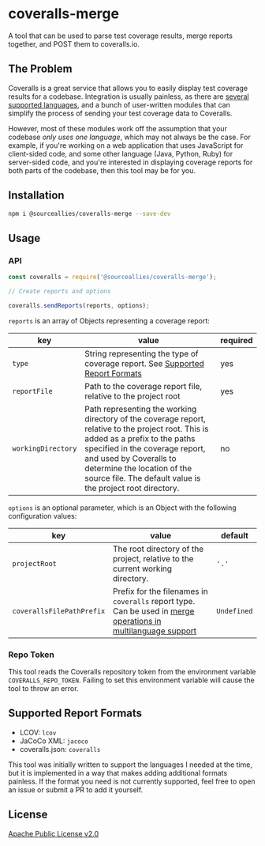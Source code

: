 # coveralls-merge
A tool that can be used to parse test coverage results, merge reports together, and POST them to coveralls.io.

## The Problem
Coveralls is a great service that allows you to easily display test coverage results for a codebase.
Integration is usually painless, as there are
[several supported languages](https://coveralls.zendesk.com/hc/en-us/sections/200330349-Languages),
and a bunch of user-written modules that can simplify the process of sending your test coverage data to Coveralls.

However, most of these modules work off the assumption that your codebase *only uses one language*, which may
not always be the case. For example, if you're working on a web application that uses JavaScript for client-sided code, and
some other language (Java, Python, Ruby) for server-sided code, and you're interested in displaying coverage
reports for both parts of the codebase, then this tool may be for you.

## Installation

``` bash
npm i @sourceallies/coveralls-merge --save-dev
```

## Usage

### API

```js
const coveralls = require('@sourceallies/coveralls-merge');

// Create reports and options

coveralls.sendReports(reports, options);
```

`reports` is an array of Objects representing a coverage report:

| key              | value                                                                                                                                                                                                                                                                                          | required |
|------------------|------------------------------------------------------------------------------------------------------------------------------------------------------------------------------------------------------------------------------------------------------------------------------------------------|----------|
| `type`             | String representing the type of coverage report. See [Supported Report Formats](#supported-report-formats)                                                                                                                                                                                       | yes      |
| `reportFile`       | Path to the coverage report file, relative to the project root                                                                                                                                                                                                                                 | yes      |
| `workingDirectory` | Path representing the working directory of the coverage report,  relative to the project root.  This is added as a prefix to the paths specified in the coverage report, and used by Coveralls to determine the location of the source file.  The default value is the project root directory. | no       |

`options` is an optional parameter, which is an Object with the following configuration values:

| key         | value                                                                         | default |
|-------------|-------------------------------------------------------------------------------|---------|
| `projectRoot` | The root directory of the project, relative to the current working directory. | `'.'`   |
| `coverallsFilePathPrefix` | Prefix for the filenames in `coveralls` report type. Can be used in [merge operations in multilanguage support](https://coveralls-python.readthedocs.io/en/latest/usage/multilang.html) | `Undefined`   |

### Repo Token

This tool reads the Coveralls repository token from the environment variable `COVERALLS_REPO_TOKEN`.  Failing to set this environment variable will cause the tool to throw an error.

## Supported Report Formats

- LCOV: `lcov`
- JaCoCo XML: `jacoco`
- coveralls.json: `coveralls`

This tool was initially written to support the languages I needed at the time, but it is implemented in a way that
makes adding additional formats painless. If the format you need is not currently supported, feel free to open an
issue or submit a PR to add it yourself.

## License

[Apache Public License v2.0](https://github.com/sourceallies/cover-alls/blob/master/LICENSE)
